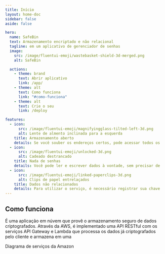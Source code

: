 ```yaml
---
title: Início
layout: home-doc
sidebar: false
aside: false

hero:
  name: SafeBin
  text: Armazenamento encriptado e não relacional
  tagline: em um aplicativo de gerenciador de senhas
  image:
    src: /image/fluentui-emoji/wastebasket-shield-3d-merged.png
    alt: SafeBin

  actions:
    - theme: brand
      text: Abrir aplicativo
      link: /app/
    - theme: alt
      text: Como funciona
      link: "#como-funciona"
    - theme: alt
      text: Crie o seu
      link: /deploy

features:
  - icon:
      src: /image/fluentui-emoji/magnifyingglass-tilted-left-3d.png
      alt: Lente de almento inclinada para a esquerda
    title: Armazenamento aberto
    details: Se você souber os endereços certos, pode acessar todos os dados da base. Porém, se não tiver as chaves necessárias, não será capaz de ler nada, como se estivesse trancado para você.
  - icon:
      src: /image/fluentui-emoji/unlocked-3d.png
      alt: Cadeado destrancado
    title: Nada de senhas
    details: Você pode ler e escrever dados à vontade, sem precisar de senha. Mas se quiser modificar ou apagar alguma coisa, vai precisar da chave que criou aquela informação.
  - icon:
      src: /image/fluentui-emoji/linked-paperclips-3d.png
      alt: Clips de papel entrelaçados
    title: Dados não relacionados
    details: Para utilizar o serviço, é necessário registrar sua chave pública. Mas, relaxa, ninguém consegue associar os dados diretamente a você, a não ser que conheçam a lógica específica de como tudo foi organizado.
---
```


## Como funciona

É uma aplicação em núvem que provê o armazenamento seguro de dados
criptografados. Através da AWS, é implementado uma API RESTful com os serviços
API Gateway e Lambda que processa os dados já criptografados pelo cliente e armazena em uma

<ImgZoom src="/image/aws-diagram.png" alt="Diagrama de serviços da Amazon">
    Diagrama de serviços da Amazon
</ImgZoom>
